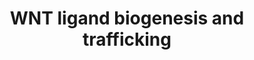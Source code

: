 ---
annotations:
- type: Pathway Ontology
  value: Wnt signaling pathway
authors:
- ReactomeTeam
- Anwesha
- Fehrhart
description: '19 WNT proteins have been identified in human cells.  The WNTs are members
  of a conserved metazoan family of secreted morphogens that activate several signaling
  pathways in the responding cell: the canonical (beta-catenin) WNT signaling cascade
  and several non-canonical pathways, including the planar cell polarity (PCP), the
  regulation of intracellular calcium signaling and  activation of JNK kinases.  WNT
  proteins exist in a gradient outside the secreting cell and are able to act over
  both short and long ranges to promote proliferation, changes in cell migration and
  polarity and tissue homeostasis, among others (reviewed in Saito-Diaz et al, 2012;
  Willert and Nusse, 2012).  <br><br><br>The WNTs are ~40kDa proteins with 23 conserved
  cysteine residues in the N-terminal that may form intramolecular disulphide bonds.
  They also contain an N-terminal signal sequence and a number of N-linked glycosylation
  sites (Janda et al, 2012). In addition to being glycosylated, WNTs are also lipid-modified
  in the endoplasmic reticulum by a WNT-specific O-acyl-transferase, Porcupine (PORCN),
  contributing to their characteristic hydrophobicity.  PORCN-dependent palmitoylation
  is required for the secretion of WNT as well as its signaling activity, as either
  depletion of PORCN or mutation of the conserved serine acylation site results in
  the intracellular accumulation of WNT ligand (Takada et al, 2006; Barrott et al,
  2011; Biechele et al, 2011; reviewed in Willert and Nusse, 2012).<br><br><br>Secretion
  of WNT requires a number of other dedicated factors including the sorting receptor
  Wntless (WLS) (also knownas Evi, Sprinter, and GPR177), which binds WNT and escorts
  it to the cell surface (Banziger et al, 2006; Bartscherer et al, 2006; Goodman et
  al, 2006).  A WNT-specific retromer containing SNX3 is subsequently required for
  the recycling of WLS back to the Golgi (reviewed in Herr et al, 2012; Johannes and
  Wunder,  2011).   Once at the cell surface, WNT makes extensive contacts with components
  of the extracellular matrix such as heparan sulphate proteoglycans (HSPGs) and may
  be bound by any of a number of regulatory proteins, including WIFs and SFRPs. The
  diffusion of the WNT ligand may be aided by its packing either into WNT multimers,
  exosomes or onto lipoprotein particles to shield the hydrophobic lipid adducts from
  the aqueous extracellular environment (Gross et al, 2012; Luga et al, 2012, Korkut
  et al, 2009; reviewed in Willert and Nusse, 2012).<br><br >  View original pathway
  at:[http://www.reactome.org/PathwayBrowser/#DIAGRAM=3238698 Reactome].'
last-edited: 2018-10-31
organisms:
- Homo sapiens
redirect_from:
- /index.php/Pathway:WP2790
- /instance/WP2790
schema-jsonld:
- '@context': https://schema.org/
  '@id': https://wikipathways.github.io/pathways/WP2790.html
  '@type': Dataset
  creator:
    '@type': Organization
    name: WikiPathways
  description: '19 WNT proteins have been identified in human cells.  The WNTs are
    members of a conserved metazoan family of secreted morphogens that activate several
    signaling pathways in the responding cell: the canonical (beta-catenin) WNT signaling
    cascade and several non-canonical pathways, including the planar cell polarity
    (PCP), the regulation of intracellular calcium signaling and  activation of JNK
    kinases.  WNT proteins exist in a gradient outside the secreting cell and are
    able to act over both short and long ranges to promote proliferation, changes
    in cell migration and polarity and tissue homeostasis, among others (reviewed
    in Saito-Diaz et al, 2012; Willert and Nusse, 2012).  <br><br><br>The WNTs are
    ~40kDa proteins with 23 conserved cysteine residues in the N-terminal that may
    form intramolecular disulphide bonds. They also contain an N-terminal signal sequence
    and a number of N-linked glycosylation sites (Janda et al, 2012). In addition
    to being glycosylated, WNTs are also lipid-modified in the endoplasmic reticulum
    by a WNT-specific O-acyl-transferase, Porcupine (PORCN), contributing to their
    characteristic hydrophobicity.  PORCN-dependent palmitoylation is required for
    the secretion of WNT as well as its signaling activity, as either depletion of
    PORCN or mutation of the conserved serine acylation site results in the intracellular
    accumulation of WNT ligand (Takada et al, 2006; Barrott et al, 2011; Biechele
    et al, 2011; reviewed in Willert and Nusse, 2012).<br><br><br>Secretion of WNT
    requires a number of other dedicated factors including the sorting receptor Wntless
    (WLS) (also knownas Evi, Sprinter, and GPR177), which binds WNT and escorts it
    to the cell surface (Banziger et al, 2006; Bartscherer et al, 2006; Goodman et
    al, 2006).  A WNT-specific retromer containing SNX3 is subsequently required for
    the recycling of WLS back to the Golgi (reviewed in Herr et al, 2012; Johannes
    and Wunder,  2011).   Once at the cell surface, WNT makes extensive contacts with
    components of the extracellular matrix such as heparan sulphate proteoglycans
    (HSPGs) and may be bound by any of a number of regulatory proteins, including
    WIFs and SFRPs. The diffusion of the WNT ligand may be aided by its packing either
    into WNT multimers, exosomes or onto lipoprotein particles to shield the hydrophobic
    lipid adducts from the aqueous extracellular environment (Gross et al, 2012; Luga
    et al, 2012, Korkut et al, 2009; reviewed in Willert and Nusse, 2012).<br><br
    >  View original pathway at:[http://www.reactome.org/PathwayBrowser/#DIAGRAM=3238698
    Reactome].'
  keywords:
  - ''
  - TMED5
  - 'WNT1 '
  - 'N4GlycoAsn-PalmS WNT2 '
  - 'N4GlycoAsn-PalmS WNT3A '
  - 'SNX3 '
  - 'PORCN '
  - 'N4GlycoAsn-WNT16 '
  - palmitoleoyl-CoA
  - 'N4GlycoAsn-WNT11 '
  - 'N4GlycoAsn-WNT4 '
  - 'WNT10B '
  - 'VPS29 '
  - 'N4GlycoAsn-WNT2B(1-391) '
  - unglycosylated WNTs
  - 'N4GlycoAsn-PalmS WNT16 '
  - 'N4GlycoAsn-PalmS WNT7B '
  - 'N4GlycoAsn-WNT6 '
  - 'N4GlycoAsn-WNT3A '
  - 'N4GlycoAsn-PalmS WNT1 '
  - 'N4GlycoAsn-PalmS WNT2B(1-391) '
  - WNTs
  - 'N4GlycoAsn-PalmS WNT5B '
  - 'N4GlycoAsn-PalmS WNT5A(36-380) '
  - 'WLS '
  - WLS:retromer
  - 'WNT6 '
  - 'N4GlycoAsn-WNT9B '
  - 'N4GlycoAsn-PalmS WNT4 '
  - 'WNT8B '
  - 'N4GlycoAsn-PalmS WNT10B '
  - 'WNT16 '
  - 'N4GlycoAsn-WNT8B '
  - 'WNT9A '
  - WLS:WNT
  - 'N4GlycoAsn-PalmS WNT7A '
  - 'VPS35 '
  - CoA-SH
  - 'N4GlycoAsn-PalmS WNT6 '
  - PORCN
  - 'N4GlycoAsn-WNT10B '
  - 'WNT7B '
  - 'N4GlycoAsn-WNT5B '
  - 'N4GlycoAsn-PalmS WNT11 '
  - 'WNT9B '
  - 'N4GlycoAsn-WNT10A '
  - 'WNT5B '
  - 'N4GlycoAsn-WNT1 '
  - 'N4GlycoAsn-WNT2 '
  - 'WNT3A '
  - 'WNT5A(36-380) '
  - palmitoleyl-N-glycosylated WNTs
  - 'N4GlycoAsn-WNT5A(36-380) '
  - 'WNT4 '
  - 'WNT3 '
  - 'VPS26A '
  - 'WNT8A '
  - PORCN:LGK974
  - 'N4GlycoAsn-WNT3 '
  - N-glycosylated WNTs
  - 'WNT10A '
  - 'N4GlycoAsn-PalmS WNT9A '
  - LGK974
  - WLS
  - 'N4GlycoAsn-WNT7A '
  - 'N4GlycoAsn-PalmS WNT8B '
  - 'N4GlycoAsn-PalmS WNT9B '
  - 'WNT7A '
  - SNX3
  - 'N4GlycoAsn-PalmS WNT3 '
  - 'WNT2 '
  - 'N4GlycoAsn-WNT9A '
  - 'N4GlycoAsn-WNT8A '
  - 'N4GlycoAsn-WNT7B '
  - VPS35:VPS29:VPS26
  - 'N4GlycoAsn-PalmS WNT8A '
  - 'WNT2B(1-391) '
  - 'N4GlycoAsn-PalmS WNT10A '
  - 'WNT11 '
  license: CC0
  name: WNT ligand biogenesis and trafficking
seo: CreativeWork
title: WNT ligand biogenesis and trafficking
wpid: WP2790
---